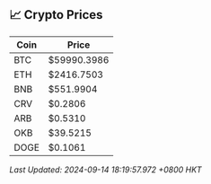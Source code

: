 ## 📈 Crypto Prices

| Coin | Price |
| ---- | ----- |
| BTC | $59990.3986 |
| ETH | $2416.7503 |
| BNB | $551.9904 |
| CRV | $0.2806 |
| ARB | $0.5310 |
| OKB | $39.5215 |
| DOGE | $0.1061 |

_Last Updated: 2024-09-14 18:19:57.972 +0800 HKT_